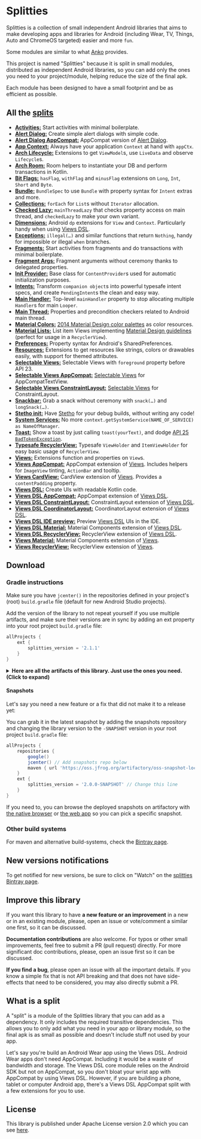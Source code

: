 # Splitties

Splitties is a collection of small independent Android libraries that aims
to make developing apps and libraries for Android (including Wear, TV,
Things, Auto and ChromeOS targeted) easier and more `fun`.

Some modules are similar to what [Anko](https://github.com/Kotlin/anko)
provides.

This project is named "Splitties" because it is split in small modules,
distributed as independent Android libraries, so you can add only the ones
you need to your project/module, helping reduce the size of the final apk.

Each module has been designed to have a small footprint and be as efficient
as possible.

## All the [splits](#what-is-a-split "What is a split in Splitties?")

- **[Activities:](activities)** Start activities with minimal boilerplate.
- **[Alert Dialog:](alertdialog)** Create simple alert dialogs with simple code.
- **[Alert Dialog AppCompat:](alertdialog-appcompat)** AppCompat version of
[Alert Dialog](alertdialog).
- **[App Context:](appctx)** Always have your application `Context` at hand with `appCtx`.
- **[Arch Lifecycle:](arch-lifecycle)** Extensions to get `ViewModel`s, use `LiveData` and observe
`Lifecycle`s.
- **[Arch Room:](arch-room)** Room helpers to instantiate your DB and perform transactions in
Kotlin.
- **[Bit Flags:](bitflags)** `hasFlag`, `withFlag` and `minusFlag` extensions on `Long`, `Int`,
`Short` and `Byte`.
- **[Bundle:](bundle)** `BundleSpec` to use `Bundle` with property syntax for `Intent` extras
and more.
- **[Collections:](collections)** `forEach` for `List`s without `Iterator` allocation.
- **[Checked Lazy:](checkedlazy)** `mainThreadLazy` that checks property access on main thread, and
`checkedLazy` to make your own variant.
- **[Dimensions:](dimensions)** Android `dp` extensions for `View` and `Context`. Particularly
handy when using [Views DSL](views-dsl).
- **[Exceptions:](exceptions)** `illegal(…)` and similar functions that return `Nothing`, handy for
impossible or illegal `when` branches.
- **[Fragments:](fragments)** Start activities from fragments and do transactions with minimal
boilerplate.
- **[Fragment Args:](fragmentargs)** Fragment arguments without ceremony thanks to delegated
properties.
- **[Init Provider:](initprovider)** Base class for `ContentProvider`s used for automatic
initialization purposes.
- **[Intents:](intents)** Transform `companion object`s into powerful typesafe intent specs, and
create `PendingIntent`s the clean and easy way.
- **[Main Handler:](mainhandler)** Top-level `mainHandler` property to stop allocating multiple
`Handler`s for main `Looper`.
- **[Main Thread:](mainthread)** Properties and precondition checkers related to Android main thread.
- **[Material Colors:](material-colors)** [2014 Material Design color palettes](
https://material.io/design/color/#tools-for-picking-colors) as color resources.
- **[Material Lists:](material-lists)** List item Views implementing [Material Design guidelines](
https://material.io/guidelines) (perfect for usage in a `RecyclerView`).
- **[Preferences:](preferences)** Property syntax for Android's SharedPreferences.
- **[Resources:](resources)** Extensions to get resources like strings, colors or drawables easily,
with support for themed attributes.
- **[Selectable Views:](views-selectable)** Selectable Views with `foreground` property before
API 23.
- **[Selectable Views AppCompat:](views-selectable-appcompat)** [Selectable Views](views-selectable)
for AppCompatTextView.
- **[Selectable Views ConstraintLayout:](views-selectable-constraintlayout)**
[Selectable Views](views-selectable) for ConstraintLayout.
- **[Snackbar:](snackbar)** Grab a snack without ceremony with `snack(…)` and `longSnack(…)`.
- **[Stetho init:](stetho-init)** Have [Stetho](https://github.com/facebook/stetho) for your debug
builds, without writing any code!
- **[System Services:](systemservices)** No more
`context.getSystemService(NAME_OF_SERVICE) as NameOfManager`.
- **[Toast:](toast)** Show a toast by just calling `toast(yourText)`, and dodge [API 25
`BadTokenException`](https://github.com/drakeet/ToastCompat#why).
- **[Typesafe RecyclerView:](typesaferecyclerview)** Typesafe `ViewHolder` and `ItemViewHolder` for
easy basic usage of `RecyclerView`.
- **[Views:](views)** Extensions function and properties on `View`s.
- **[Views AppCompat:](views-appcompat)** AppCompat extension of [Views](views). Includes helpers
for `ImageView` tinting, `ActionBar` and tooltip.
- **[Views CardView:](views-cardview)** CardView extension of [Views](views). Provides a
`contentPadding` property.
- **[Views DSL:](views-dsl)** Create UIs with readable Kotlin code.
- **[Views DSL AppCompat:](views-dsl-appcompat)** AppCompat extension of [Views DSL](views-dsl).
- **[Views DSL ConstraintLayout:](views-dsl-constraintlayout)** ConstraintLayout extension of
[Views DSL](views-dsl).
- **[Views DSL CoordinatorLayout:](views-dsl-coordinatorlayout)** CoordinatorLayout extension of
[Views DSL](views-dsl).
- **[Views DSL IDE preview:](views-dsl-ide-preview)** Preview [Views DSL](views-dsl) UIs in the IDE.
- **[Views DSL Material:](views-dsl-material)** Material Components extension of [Views DSL](views-dsl).
- **[Views DSL RecyclerView:](views-dsl-recyclerview)** RecyclerView extension of [Views DSL](views-dsl).
- **[Views Material:](views-material)** Material Components extension of [Views](views).
- **[Views RecyclerView:](views-recyclerview)** RecyclerView extension of [Views](views).

## Download

### Gradle instructions
Make sure you have `jcenter()` in the repositories defined in your project's
(root) `build.gradle` file (default for new Android Studio projects).

Add the version of the library to not repeat yourself if you use multiple
artifacts, and make sure their versions are in sync by adding an ext property
into your root project `build.gradle` file:
```groovy
allProjects {
    ext {
        splitties_version = '2.1.1'
    }
}
```

<details>
<summary>
<b>Here are all the artifacts of this library. Just use the ones you need. (Click to expand)</b>
</summary>

```groovy
implementation "com.louiscad.splitties:splitties-activities:$splitties_version"
implementation "com.louiscad.splitties:splitties-alertdialog:$splitties_version"
implementation "com.louiscad.splitties:splitties-alertdialog-appcompat:$splitties_version"
implementation "com.louiscad.splitties:splitties-appctx:$splitties_version"
implementation "com.louiscad.splitties:splitties-arch-lifecycle:$splitties_version"
implementation "com.louiscad.splitties:splitties-arch-room:$splitties_version"
implementation "com.louiscad.splitties:splitties-bitflags:$splitties_version"
implementation "com.louiscad.splitties:splitties-bundle:$splitties_version"
implementation "com.louiscad.splitties:splitties-checkedlazy:$splitties_version"
implementation "com.louiscad.splitties:splitties-collections:$splitties_version"
implementation "com.louiscad.splitties:splitties-dimensions:$splitties_version"
implementation "com.louiscad.splitties:splitties-exceptions:$splitties_version"
implementation "com.louiscad.splitties:splitties-fragments:$splitties_version"
implementation "com.louiscad.splitties:splitties-fragmentargs:$splitties_version"
implementation "com.louiscad.splitties:splitties-initprovider:$splitties_version"
implementation "com.louiscad.splitties:splitties-intents:$splitties_version"
implementation "com.louiscad.splitties:splitties-mainhandler:$splitties_version"
implementation "com.louiscad.splitties:splitties-mainthread:$splitties_version"
implementation "com.louiscad.splitties:splitties-material-colors:$splitties_version"
implementation "com.louiscad.splitties:splitties-material-lists:$splitties_version"
implementation "com.louiscad.splitties:splitties-preferences:$splitties_version"
implementation "com.louiscad.splitties:splitties-resources:$splitties_version"
implementation "com.louiscad.splitties:splitties-snackbar:$splitties_version"
debugImplementation "com.louiscad.splitties:splitties-stetho-init:$splitties_version"
implementation "com.louiscad.splitties:splitties-systemservices:$splitties_version"
implementation "com.louiscad.splitties:splitties-toast:$splitties_version"
implementation "com.louiscad.splitties:splitties-typesaferecyclerview:$splitties_version"
implementation "com.louiscad.splitties:splitties-views:$splitties_version"
implementation "com.louiscad.splitties:splitties-views-appcompat:$splitties_version"
implementation "com.louiscad.splitties:splitties-views-cardview:$splitties_version"
implementation "com.louiscad.splitties:splitties-views-dsl:$splitties_version"
implementation "com.louiscad.splitties:splitties-views-dsl-appcompat:$splitties_version"
implementation "com.louiscad.splitties:splitties-views-dsl-constraintlayout:$splitties_version"
implementation "com.louiscad.splitties:splitties-views-dsl-coordinatorlayout:$splitties_version"
debugImplementation "com.louiscad.splitties:splitties-views-dsl-ide-preview:$splitties_version"
implementation "com.louiscad.splitties:splitties-views-dsl-material:$splitties_version"
implementation "com.louiscad.splitties:splitties-views-dsl-recyclerview:$splitties_version"
implementation "com.louiscad.splitties:splitties-views-material:$splitties_version"
implementation "com.louiscad.splitties:splitties-views-recyclerview:$splitties_version"
implementation "com.louiscad.splitties:splitties-views-selectable:$splitties_version"
implementation "com.louiscad.splitties:splitties-views-selectable-appcompat:$splitties_version"
implementation "com.louiscad.splitties:splitties-views-selectable-constraintlayout:$splitties_version"
```

</details>

#### Snapshots
Let's say you need a new feature or a fix that did
not make it to a release yet:

You can grab it in the latest snapshot by adding the
snapshots repository and changing the library version to the `-SNAPSHOT`
version in your root project `build.gradle` file:

```groovy
allProjects {
    repositories {
        google()
        jcenter() // Add snapshots repo below
        maven { url 'https://oss.jfrog.org/artifactory/oss-snapshot-local' }
    }
    ext {
        splitties_version = '2.0.0-SNAPSHOT' // Change this line
    }
}
```

If you need to, you can browse the deployed snapshots on artifactory with [the native browser](
https://oss.jfrog.org/list/oss-snapshot-local/com/louiscad/splitties/) or [the web app](
https://oss.jfrog.org/webapp/#/artifacts/browse/tree/General/oss-snapshot-local/com/louiscad/splitties
) so you can pick a specific snapshot.

### Other build systems
For maven and alternative build-systems, check the [Bintray page](
https://bintray.com/louiscad/maven/splitties).

## New versions notifications
To get notified for new versions, be sure to click on "Watch" on the
[splitties Bintray page](https://bintray.com/louiscad/maven/splitties).

## Improve this library
If you want this library to have **a new feature or an improvement** in a
new or in an existing module, please, open an issue or vote/comment a
similar one first, so it can be discussed.

**Documentation contributions** are also welcome.
For typos or other small improvements, feel free to submit a PR
(pull request) directly.
For more significant doc contributions, please, open an issue first so it
can be discussed.

**If you find a bug**, please open an issue with all the important details.
If you know a simple fix that is not API breaking and that does not have
side-effects that need to be considered, you may also directly submit a PR.

## What is a split
A "split" is a module of the Splitties library that you can add as a
dependency. It only includes the required transitive dependencies.
This allows you to only add what you need in your app or library module,
so the final apk is as small as possible and doesn't include stuff not used
by your app.

Let's say you're build an Android Wear app using the Views DSL.
Android Wear apps don't need AppCompat. Including it would be a waste of
bandwidth and storage. The Views DSL core module relies on the Android
SDK but not on AppCompat, so you don't bloat your wrist app with AppCompat
by using Views DSL. However, if you are building a phone, tablet or computer
Android app, there's a Views DSL AppCompat split with a few extensions for
you to use.

## License
This library is published under Apache License version 2.0 which you can see
[here](https://github.com/LouisCAD/Splitties/blob/master/LICENSE).
